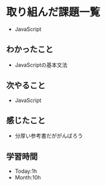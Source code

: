 # 取り組んだ課題一覧
- JavaScript
## わかったこと
- JavaScriptの基本文法
## 次やること
- JavaScript
## 感じたこと
- 分厚い参考書だががんばろう
## 学習時間
- Today:1h
- Month:10h
